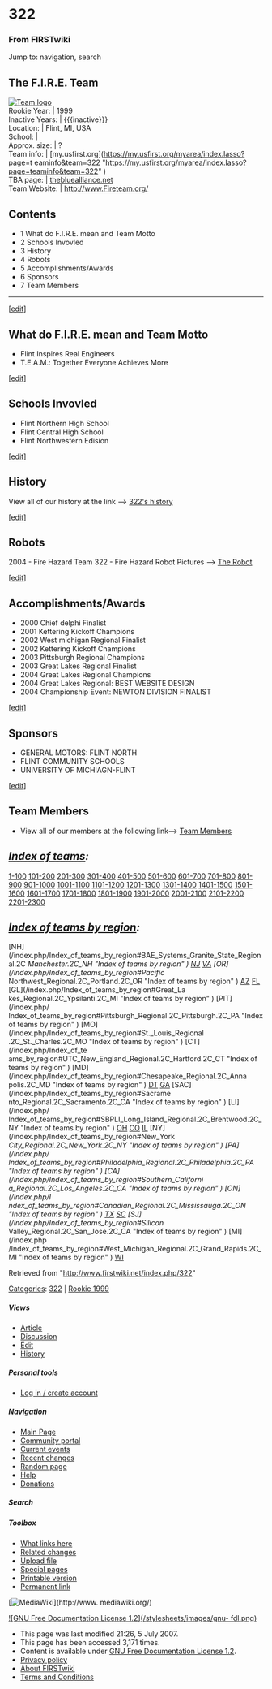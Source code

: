 # 322

### From FIRSTwiki

Jump to: navigation, search

The F.I.R.E. Team  
---  
[![Team logo](/media/b/b2/Theteamlogo.jpg)](/index.php/Image:Theteamlogo.jpg
"Team logo" )  
Rookie Year: | 1999  
Inactive Years: | {{{inactive}}}  
Location: | Flint, MI, USA  
School: |  
Approx. size: | ?  
Team info: | [my.usfirst.org](https://my.usfirst.org/myarea/index.lasso?page=t
eaminfo&team=322
"https://my.usfirst.org/myarea/index.lasso?page=teaminfo&team=322" )  
TBA page: |
[thebluealliance.net](http://www.thebluealliance.net/tbatv/team.php?team=322
"http://www.thebluealliance.net/tbatv/team.php?team=322" )  
Team Website: | <http://www.Fireteam.org/>  
  
  

## Contents

  * 1 What do F.I.R.E. mean and Team Motto
  * 2 Schools Invovled
  * 3 History
  * 4 Robots
  * 5 Accomplishments/Awards
  * 6 Sponsors
  * 7 Team Members  
---  
  
[[edit](/index.php?title=322&action=edit&section=1 "Edit section: What do
F.I.R.E. mean and Team Motto" )]

## What do F.I.R.E. mean and Team Motto

  * Flint Inspires Real Engineers 
  * T.E.A.M.: Together Everyone Achieves More 

[[edit](/index.php?title=322&action=edit&section=2 "Edit section: Schools
Invovled" )]

## Schools Invovled

  * Flint Northern High School 
  * Flint Central High School 
  * Flint Northwestern Edision 

[[edit](/index.php?title=322&action=edit&section=3 "Edit section: History" )]

## History

View all of our history at the link --> [322's
history](http://www.fireteam.org/history.html
"http://www.fireteam.org/history.html" )

[[edit](/index.php?title=322&action=edit&section=4 "Edit section: Robots" )]

## Robots

2004 - Fire Hazard Team 322 - Fire Hazard Robot Pictures --> [The
Robot](http://www.fireteam.org/robot.html "http://www.fireteam.org/robot.html"
)

[[edit](/index.php?title=322&action=edit&section=5 "Edit section:
Accomplishments/Awards" )]

## Accomplishments/Awards

  * 2000 Chief delphi Finalist 
  * 2001 Kettering Kickoff Champions 
  * 2002 West michigan Regional Finalist 
  * 2002 Kettering Kickoff Champions 
  * 2003 Pittsburgh Regional Champions 
  * 2003 Great Lakes Regional Finalist 
  * 2004 Great Lakes Regional Champions 
  * 2004 Great Lakes Regional: BEST WEBSITE DESIGN 
  * 2004 Championship Event: NEWTON DIVISION FINALIST 

[[edit](/index.php?title=322&action=edit&section=6 "Edit section: Sponsors" )]

## Sponsors

  * GENERAL MOTORS: FLINT NORTH 
  * FLINT COMMUNITY SCHOOLS 
  * UNIVERSITY OF MICHIAGN-FLINT 

[[edit](/index.php?title=322&action=edit&section=7 "Edit section: Team
Members" )]

## Team Members

  * View all of our members at the following link--> [Team Members](http://www.fireteam.org/members.html "http://www.fireteam.org/members.html" )

  

_[Index of teams](/index.php/Index_of_teams "Index of teams" ):_  
---  
  
[1-100](/index.php/Index_of_teams#1-100 "Index of teams" )
[101-200](/index.php/Index_of_teams#101-200 "Index of teams" )
[201-300](/index.php/Index_of_teams#201-300 "Index of teams" )
[301-400](/index.php/Index_of_teams#301-400 "Index of teams" )
[401-500](/index.php/Index_of_teams#401-500 "Index of teams" )
[501-600](/index.php/Index_of_teams#501-600 "Index of teams" )
[601-700](/index.php/Index_of_teams#601-700 "Index of teams" )
[701-800](/index.php/Index_of_teams#701-800 "Index of teams" )
[801-900](/index.php/Index_of_teams#801-900 "Index of teams" )
[901-1000](/index.php/Index_of_teams#901-1000 "Index of teams" )
[1001-1100](/index.php/Index_of_teams#1001-1100 "Index of teams" )
[1101-1200](/index.php/Index_of_teams#1101-1200 "Index of teams" )
[1201-1300](/index.php/Index_of_teams#1201-1300 "Index of teams" )
[1301-1400](/index.php/Index_of_teams#1301-1400 "Index of teams" )
[1401-1500](/index.php/Index_of_teams#1401-1500 "Index of teams" )
[1501-1600](/index.php/Index_of_teams#1501-1600 "Index of teams" )
[1601-1700](/index.php/Index_of_teams#1601-1700 "Index of teams" )
[1701-1800](/index.php/Index_of_teams#1701-1800 "Index of teams" )
[1801-1900](/index.php/Index_of_teams#1801-1900 "Index of teams" )
[1901-2000](/index.php/Index_of_teams#1901-2000 "Index of teams" )
[2001-2100](/index.php/Index_of_teams#2001-2100 "Index of teams" )
[2101-2200](/index.php/Index_of_teams#2101-2200 "Index of teams" )
[2201-2300](/index.php/Index_of_teams#2201-2300 "Index of teams" )  
  
  

_[Index of teams by region](/index.php/Index_of_teams_by_region "Index of
teams by region" ):_  
---  
  
[NH](/index.php/Index_of_teams_by_region#BAE_Systems_Granite_State_Regional.2C
_Manchester.2C_NH "Index of teams by region" )
[NJ](/index.php/Index_of_teams_by_region#New_Jersey_Regional.2C_Trenton.2C_NJ
"Index of teams by region" )
[VA](/index.php/Index_of_teams_by_region#NASA.2FVCU_Regional.2C_Richmond.2C_VA
"Index of teams by region" ) [OR](/index.php/Index_of_teams_by_region#Pacific_
Northwest_Regional.2C_Portland.2C_OR "Index of teams by region" )
[AZ](/index.php/Index_of_teams_by_region#Arizona_Regional.2C_Phoenix.2C_AZ
"Index of teams by region" )
[FL](/index.php/Index_of_teams_by_region#Florida_Regional.2C_Orlando.2C_FL
"Index of teams by region" ) [GL](/index.php/Index_of_teams_by_region#Great_La
kes_Regional.2C_Ypsilanti.2C_MI "Index of teams by region" ) [PIT](/index.php/
Index_of_teams_by_region#Pittsburgh_Regional.2C_Pittsburgh.2C_PA "Index of
teams by region" ) [MO](/index.php/Index_of_teams_by_region#St._Louis_Regional
.2C_St._Charles.2C_MO "Index of teams by region" ) [CT](/index.php/Index_of_te
ams_by_region#UTC_New_England_Regional.2C_Hartford.2C_CT "Index of teams by
region" ) [MD](/index.php/Index_of_teams_by_region#Chesapeake_Regional.2C_Anna
polis.2C_MD "Index of teams by region" )
[DT](/index.php/Index_of_teams_by_region#Detroit_Regional.2C_Detroit.2C_MI
"Index of teams by region" )
[GA](/index.php/Index_of_teams_by_region#Peachtree_Regional.2C_Duluth.2C_GA
"Index of teams by region" ) [SAC](/index.php/Index_of_teams_by_region#Sacrame
nto_Regional.2C_Sacramento.2C_CA "Index of teams by region" ) [LI](/index.php/
Index_of_teams_by_region#SBPLI_Long_Island_Regional.2C_Brentwood.2C_NY "Index
of teams by region" )
[OH](/index.php/Index_of_teams_by_region#Buckeye_Regional.2C_Cleveland.2C_OH
"Index of teams by region" )
[CO](/index.php/Index_of_teams_by_region#Colorado_Regional.2C_Denver.2C_CO
"Index of teams by region" )
[IL](/index.php/Index_of_teams_by_region#Midwest_Regional.2C_Evanston.2C_IL
"Index of teams by region" ) [NY](/index.php/Index_of_teams_by_region#New_York
_City_Regional.2C_New_York.2C_NY "Index of teams by region" ) [PA](/index.php/
Index_of_teams_by_region#Philadelphia_Regional.2C_Philadelphia.2C_PA "Index of
teams by region" ) [CA](/index.php/Index_of_teams_by_region#Southern_Californi
a_Regional.2C_Los_Angeles.2C_CA "Index of teams by region" ) [ON](/index.php/I
ndex_of_teams_by_region#Canadian_Regional.2C_Mississauga.2C_ON "Index of teams
by region" )
[TX](/index.php/Index_of_teams_by_region#Lone_Star_Regional.2C_Houston.2C_TX
"Index of teams by region" )
[SC](/index.php/Index_of_teams_by_region#Palmetto_Regional.2C_Columbia.2C_SC
"Index of teams by region" ) [SJ](/index.php/Index_of_teams_by_region#Silicon_
Valley_Regional.2C_San_Jose.2C_CA "Index of teams by region" ) [MI](/index.php
/Index_of_teams_by_region#West_Michigan_Regional.2C_Grand_Rapids.2C_MI "Index
of teams by region" )
[WI](/index.php/Index_of_teams_by_region#Wisconsin_Regional.2C_Milwaukee.2C_WI
"Index of teams by region" )  
  
  

Retrieved from "<http://www.firstwiki.net/index.php/322>"

[Categories](/index.php?title=Special:Categories&article=322
"Special:Categories" ): [322](/index.php?title=Category:322&action=edit
"Category:322" ) | [Rookie 1999](/index.php/Category:Rookie_1999
"Category:Rookie 1999" )

##### Views

  * [Article](/index.php/322)
  * [Discussion](/index.php?title=Talk:322&action=edit)
  * [Edit](/index.php?title=322&action=edit)
  * [History](/index.php?title=322&action=history)

##### Personal tools

  * [Log in / create account](/index.php?title=Special:Userlogin&returnto=322)

[](/index.php/Main_Page "Main Page" )

##### Navigation

  * [Main Page](/index.php/Main_Page)
  * [Community portal](/index.php/FIRSTwiki:Community_portal)
  * [Current events](/index.php/Current_events)
  * [Recent changes](/index.php/Special:Recentchanges)
  * [Random page](/index.php/Special:Random)
  * [Help](/index.php/Help:Contents)
  * [Donations](/index.php/FIRSTwiki:Site_support)

##### Search



##### Toolbox

  * [What links here](/index.php/Special:Whatlinkshere/322)
  * [Related changes](/index.php/Special:Recentchangeslinked/322)
  * [Upload file](/index.php/Special:Upload)
  * [Special pages](/index.php/Special:Specialpages)
  * [Printable version](/index.php?title=322&printable=yes)
  * [Permanent link](/index.php?title=322&oldid=62168)

[![MediaWiki](/skins/common/images/poweredby_mediawiki_88x31.png)](http://www.
mediawiki.org/)

[![GNU Free Documentation License 1.2](/stylesheets/images/gnu-
fdl.png)](http://www.gnu.org/copyleft/fdl.html)

  * This page was last modified 21:26, 5 July 2007.
  * This page has been accessed 3,171 times.
  * Content is available under [GNU Free Documentation License 1.2](http://www.gnu.org/copyleft/fdl.html "http://www.gnu.org/copyleft/fdl.html" ).
  * [Privacy policy](/index.php/FIRSTwiki:Privacy_policy "FIRSTwiki:Privacy policy" )
  * [About FIRSTwiki](/index.php/FIRSTwiki:About "FIRSTwiki:About" )
  * [Terms and Conditions](/index.php/FIRSTwiki:Terms_and_conditions "FIRSTwiki:Terms and conditions" )


